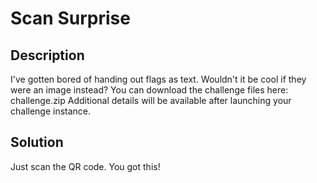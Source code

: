 # Scan Surprise

## Description

I've gotten bored of handing out flags as text. Wouldn't it be cool if they were an image instead?
You can download the challenge files here:
challenge.zip
Additional details will be available after launching your challenge instance.

## Solution

Just scan the QR code. You got this!
